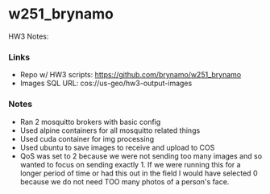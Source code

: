 # w251_brynamo

HW3 Notes:
### Links
- Repo w/ HW3 scripts: https://github.com/brynamo/w251_brynamo
- Images SQL URL: cos://us-geo/hw3-output-images

### Notes
- Ran 2 mosquitto brokers with basic config
- Used alpine containers for all mosquitto related things
- Used cuda container for img processing
- Used ubuntu to save images to receive and upload to COS
- QoS was set to 2 because we were not sending too many images and so wanted to focus on sending exactly 1. If we were running this for a longer period of time or had this out in the field I would have selected 0 because we do not need TOO many photos of a person's face.
